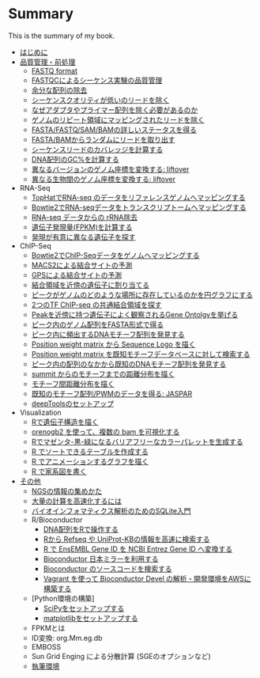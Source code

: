 # Summary

This is the summary of my book.

* [はじめに](README.md)
* [品質管理・前処理](qc/introduction.md)
  * [FASTQ format](qc/fastq.md)
  * [FASTQCによるシーケンス実験の品質管理](qc/fastqc.md)
  * [余分な配列の除去](qc/removeseq.md)    
  * [シーケンスクオリティが低いのリードを除く](qc/qualityscore.md)
  * [なぜアダプタやプライマー配列を除く必要があるのか](qc/rmprimer_adopter.md)
  * [ゲノムのリピート領域にマッピングされたリードを除く](qc/rmrepeat.md)
  * [FASTA/FASTQ/SAM/BAMの詳しいステータスを得る](qc/samstat.md)
  * [FASTA/BAMからランダムにリードを取り出す](qc/randomsampling.md)
  * [シーケンスリードのカバレッジを計算する](qc/coverage.md)
  * [DNA配列のGC%を計算する](qc/gc.md)
  * [異なるバージョンのゲノム座標を変換する: liftover](qc/liftover.md)
  * [異なる生物間のゲノム座標を変換する: liftover](qc/liftover_org.md)
* RNA-Seq
  * [TopHatでRNA-seq のデータをリファレンスゲノムへマッピングする](RNA-Seq/tophat.md)
  * [Bowtie2でRNA-seqデータをトランスクリプトームへマッピングする](RNA-Seq/bowtie2_transcript.md)
  * [RNA-seq データからの rRNA除去](RNA-Seq/rrna.md)
  * [遺伝子発現量(FPKM)を計算する](RNA-Seq/cuffdiff.md)
  * [発現が有意に異なる遺伝子を探す](RNA-Seq/cummeRbund.md)
* ChIP-Seq
  * [Bowtie2でChIP-Seqデータをゲノムへマッピングする](ChIP-Seq/bowtie_chipseq.md)
  * [MACS2による結合サイトの予測](ChIP-Seq/macs2.md)
  * [GPSによる結合サイトの予測](ChIP-Seq/gps.md)  
  * [結合領域を近傍の遺伝子に割り当てる](ChIP-Seq/geneasign.md)
  * [ピークがゲノムのどのような場所に存在しているのかを円グラフにする](ChIP-Seq/position.md)  
  * [2つのTF ChIP-seq の共通結合領域を探す](ChIP-Seq/twochipseq.md)
  * [Peakを近傍に持つ遺伝子によく観察されるGene Ontolgyを挙げる](ChIP-Seq/chipgo.md)
  * [ピーク内のゲノム配列をFASTA形式で得る](ChIP-Seq/peakseq.md)
  * [ピーク内に頻出するDNAモチーフ配列を発見する](ChIP-Seq/chipmotif.md)
  * [Position weight matrix から Sequence Logo を描く](ChIP-Seq/seqlog.md)
  * [Position weight matrix を既知モチーフデータベースに対して検索する](ChIP-Seq/motifsearch.md)
  * [ピーク内の配列のなかから既知のDNAモチーフ配列を発見する](ChIP-Seq/pwmsearch.md)
  * [summit からのモチーフまでの距離分布を描く](ChIP-Seq/summitdist.md)
  * [モチーフ間距離分布を描く](ChIP-Seq/motifdist.md)
  * [既知のモチーフ配列/PWMのデータを得る: JASPAR](ChIP-Seq/pwm_jaspar.md)
  * [deepToolsのセットアップ](ChIP-Seq/deeptools.md)
* Visualization  
  * [Rで遺伝子構造を描く](vis/genomegraphs.md)
  * [orenogb2 を使って、複数の bam を可視化する](vis/orenogb2.md)  
  * [Rでマゼンタ-黒-緑になるバリアフリーなカラーパレットを生成する](vis/rmagentagreen.md)
  * [R でソートできるテーブルを作成する](vis/rsorttable.md)
  * [R でアニメーションするグラフを描く](vis/ranimation.md)      
  * [R で家系図を書く](vis/familytree.md)        
* [その他](etc/introduction.md)
  * [NGSの情報の集めかた](etc/ngsinfo.md)
  * [大量の計算を高速化するには](etc/hpc.md)
  * [バイオインフォマティクス解析のためのSQLite入門](etc/sqlite.md)
  * R/Bioconductor
    * [DNA配列をRで操作する](etc/biostrings.md)
    * [Rから Refseq や UniProt-KBの情報を高速に検索する](etc/genesearchr.md)
    * [R で EnsEMBL Gene ID を NCBI Entrez Gene ID へ変換する](etc/idconv.md)
    * [Bioconductor 日本ミラーを利用する](etc/biocjp.md)
    * [Bioconductor のソースコードを検索する](etc/biocsearch.md)
    * [Vagrant を使って Bioconductor Devel の解析・開発環境をAWSに構築する](etc/biocdevelonaws.md)    
  * [Python環境の構築]    
    * [SciPyをセットアップする](etc/scipy.md)
    * [matplotlibをセットアップする](etc/matplotlib.md)    
  * FPKMとは
  * ID変換: org.Mm.eg.db
  * EMBOSS
  * Sun Grid Enging による分散計算 (SGEのオプションなど)    
  * [執筆環境](etc/writingenv.md)
